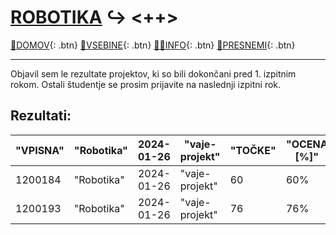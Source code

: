 # [ROBOTIKA](../index) ↪ <++>
[🏡DOMOV](../index){: .btn}
[📝VSEBINE](../Vsebine/index.md){: .btn}
[👨‍🎓INFO](../info){: .btn}
[💾PRESNEMI](../Presnemi/index){: .btn}

---
Objavil sem le rezultate projektov, ki so bili dokončani pred 1. izpitnim rokom. Ostali študentje se prosim prijavite na naslednji izpitni rok.

## Rezultati:

| "VPISNA" | "Robotika" | 2024-01-26 | "vaje-projekt" | "TOČKE" | "OCENA [%]" |
| ---- | ---- | ---- | ---- | ---- | ---- |
| 1200184 | "Robotika" | 2024-01-26 | "vaje-projekt" | 60 | 60% |
| 1200193 | "Robotika" | 2024-01-26 | "vaje-projekt" | 76 | 76% |

